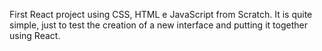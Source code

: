 First React project using CSS, HTML e JavaScript from Scratch.
It is quite simple, just to test the creation of a new interface and putting it together using React.

